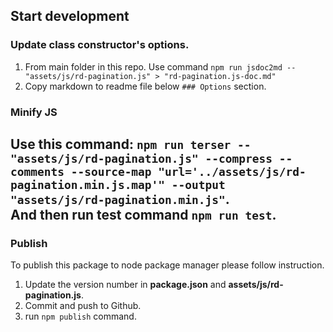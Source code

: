 ## Start development

### Update class constructor's options.
1. From main folder in this repo. Use command `npm run jsdoc2md -- "assets/js/rd-pagination.js" > "rd-pagination.js-doc.md"`
2. Copy  markdown to readme file below `### Options` section.

### Minify JS
Use this command: `npm run terser -- "assets/js/rd-pagination.js" --compress --comments --source-map "url='../assets/js/rd-pagination.min.js.map'" --output "assets/js/rd-pagination.min.js"`.  
And then run test command `npm run test`.
-----

### Publish

To publish this package to node package manager please follow instruction.

1. Update the version number in **package.json** and **assets/js/rd-pagination.js**.
2. Commit and push to Github.
3. run `npm publish` command.